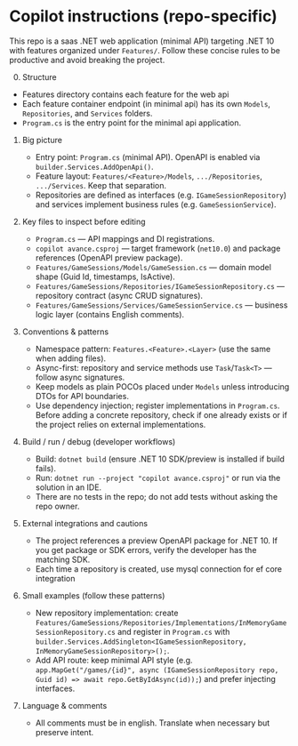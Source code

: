 <!--
Short, actionable instructions for AI coding agents working in this repository.
Keep this file to ~20-50 lines. Update if project layout or build requirements change.
-->

# Copilot instructions (repo-specific)

This repo is a saas .NET web application (minimal API) targeting .NET 10 with features organized under `Features/`.
Follow these concise rules to be productive and avoid breaking the project.

0. Structure
- Features directory contains each feature for the web api
- Each feature container endpoint (in minimal api) has its own `Models`, `Repositories`, and `Services` folders.
- `Program.cs` is the entry point for the minimal api application.

1. Big picture
   - Entry point: `Program.cs` (minimal API). OpenAPI is enabled via `builder.Services.AddOpenApi()`.
   - Feature layout: `Features/<Feature>/Models`, `.../Repositories`, `.../Services`. Keep that separation.
   - Repositories are defined as interfaces (e.g. `IGameSessionRepository`) and services implement business rules (e.g. `GameSessionService`).

2. Key files to inspect before editing
   - `Program.cs` — API mappings and DI registrations.
   - `copilot avance.csproj` — target framework (`net10.0`) and package references (OpenAPI preview package).
   - `Features/GameSessions/Models/GameSession.cs` — domain model shape (Guid Id, timestamps, IsActive).
   - `Features/GameSessions/Repositories/IGameSessionRepository.cs` — repository contract (async CRUD signatures).
   - `Features/GameSessions/Services/GameSessionService.cs` — business logic layer (contains English comments).
  

3. Conventions & patterns
   - Namespace pattern: `Features.<Feature>.<Layer>` (use the same when adding files).
   - Async-first: repository and service methods use `Task`/`Task<T>` — follow async signatures.
   - Keep models as plain POCOs placed under `Models` unless introducing DTOs for API boundaries.
   - Use dependency injection; register implementations in `Program.cs`. Before adding a concrete repository, check if one already exists or if the project relies on external implementations.

4. Build / run / debug (developer workflows)
   - Build: `dotnet build` (ensure .NET 10 SDK/preview is installed if build fails).
   - Run: `dotnet run --project "copilot avance.csproj"` or run via the solution in an IDE.
   - There are no tests in the repo; do not add tests without asking the repo owner.

5. External integrations and cautions
   - The project references a preview OpenAPI package for .NET 10. If you get package or SDK errors, verify the developer has the matching SDK.
   - Each time a repository is created, use mysql connection for ef core integration

6. Small examples (follow these patterns)
   - New repository implementation: create `Features/GameSessions/Repositories/Implementations/InMemoryGameSessionRepository.cs` and register in `Program.cs` with `builder.Services.AddSingleton<IGameSessionRepository, InMemoryGameSessionRepository>();`.
   - Add API route: keep minimal API style (e.g. `app.MapGet("/games/{id}", async (IGameSessionRepository repo, Guid id) => await repo.GetByIdAsync(id));`) and prefer injecting interfaces.

7. Language & comments
   - All comments must be in english.  Translate when necessary but preserve intent.

